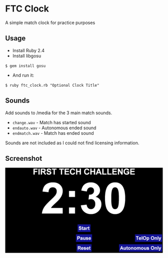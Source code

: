 # FTC Clock
A simple match clock for practice purposes

## Usage
* Install Ruby 2.4
* Install libgosu

`$ gem install gosu`

* And run it:

`$ ruby ftc_clock.rb "Optional Clock Title"`

## Sounds
Add sounds to /media for the 3 main match sounds.
* `change.wav` - Match has started sound
* `endauto.wav` - Autonomous ended sound
* `endmatch.wav` - Match has ended sound

Sounds are not included as I could not find licensing information.

## Screenshot
![](https://raw.githubusercontent.com/cyberarm/ftc_clock/master/media/screenshot.png)
